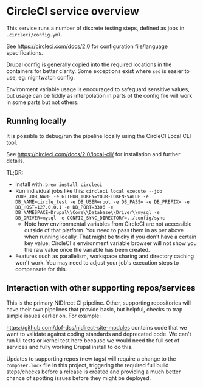 # CircleCI service overview

This service runs a number of discrete testing steps, defined as jobs in `.circleci/config.yml`.

See https://circleci.com/docs/2.0 for configuration file/language specifications.

Drupal config is generally copied into the required locations in the containers for better clarity. Some exceptions exist where `sed` is easier to use, eg: nightwatch config.

Environment variable usage is encouraged to safeguard sensitive values, but usage can be fiddly as interpolation in parts of the config file will work in some parts but not others.

## Running locally

It is possible to debug/run the pipeline locally using the CircleCI Local CLI tool.

See https://circleci.com/docs/2.0/local-cli/ for installation and further details.

TL;DR:

- Install with: `brew install circleci`
- Run individual jobs like this: `circleci local execute --job YOUR_JOB_NAME -e GITHUB_TOKEN=YOUR-TOKEN-VALUE -e DB_NAME=circle_test -e DB_USER=root -e DB_PASS= -e DB_PREFIX= -e DB_HOST=127.0.0.1 -e DB_PORT=3306 -e DB_NAMESPACE=Drupal\\Core\\Database\\Driver\\mysql -e DB_DRIVER=mysql -e CONFIG_SYNC_DIRECTORY=../config/sync`
  - Note how environmental variables from CircleCI are not accessible outside of that platform. You need to pass them in as per above when running locally. That might be tricky if you don't have a certain key value; CircleCI's environment variable browser will not show you the raw value once the variable has been created.
- Features such as parallelism, workspace sharing and directory caching won't work. You may need to adjust your job's execution steps to compensate for this.

## Interaction with other supporting repos/services

This is the primary NIDIrect CI pipeline. Other, supporting repositories will have their own pipelines that provide basic, but helpful, checks to trap simple issues earlier on. For example:

https://github.com/dof-dss/nidirect-site-modules contains code that we want to validate against coding standards and deprecated code. We can't run UI tests or kernel test here because we would need the full set of services and fully working Drupal install to do this.

Updates to supporting repos (new tags) will require a change to the `composer.lock` file in this project, triggering the required full build steps/checks before a release is created and providing a much better chance of spotting issues before they might be deployed.

